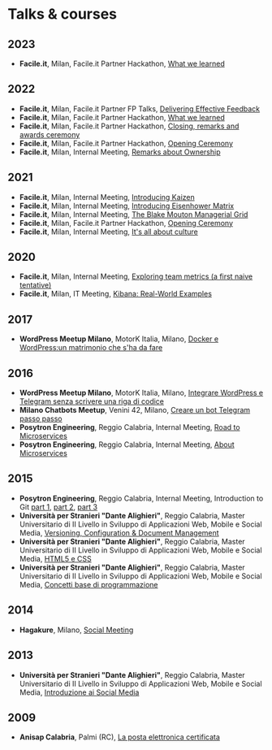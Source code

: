 # Talks & courses

## 2023

* **Facile.it**, Milan, Facile.it Partner Hackathon, [What we learned](https://www.slideshare.net/parallelit/facileit-partner-hackathon-2023-what-we-learned)

## 2022

* **Facile.it**, Milan, Facile.it Partner FP Talks, [Delivering Effective Feedback](https://www.slideshare.net/parallelit/delivering-effective-feedback-fp-talkspdf)
* **Facile.it**, Milan, Facile.it Partner Hackathon, [What we learned](https://www.slideshare.net/parallelit/facileit-partner-hackathon-what-we-learned)
* **Facile.it**, Milan, Facile.it Partner Hackathon, [Closing, remarks and awards ceremony](https://www.slideshare.net/parallelit/fp-hackathon-closing-remarks-and-awards-ceremony)
* **Facile.it**, Milan, Facile.it Partner Hackathon, [Opening Ceremony](https://www.slideshare.net/parallelit/facileit-partner-hackathon-2022)
* **Facile.it**, Milan, Internal Meeting, [Remarks about Ownership](https://www.slideshare.net/parallelit/remarks-about-ownership)

## 2021

* **Facile.it**, Milan, Internal Meeting, [Introducing Kaizen](https://www.slideshare.net/parallelit/introducing-kaizen)
* **Facile.it**, Milan, Internal Meeting, [Introducing Eisenhower Matrix](https://www.slideshare.net/parallelit/introducing-eisenhower-matrix)
* **Facile.it**, Milan, Internal Meeting, [The Blake Mouton Managerial Grid](https://www.slideshare.net/parallelit/the-blake-mouton-managerial-grid-249491395)
* **Facile.it**, Milan, Facile.it Partner Hackathon, [Opening Ceremony](https://www.slideshare.net/parallelit/facileit-partner-hackathon-kickoff-249341159)
* **Facile.it**, Milan, Internal Meeting, [It's all about culture](https://www.slideshare.net/parallelit/its-all-about-culture)

## 2020

* **Facile.it**, Milan, Internal Meeting, [Exploring team metrics (a first naive tentative)](https://www.slideshare.net/parallelit/exploring-team-metrics-a-first-naive-tentative-239509493)
* **Facile.it**, Milan, IT Meeting, [Kibana: Real-World Examples](https://www.slideshare.net/parallelit/kibana-realworld-examples)

## 2017

* **WordPress Meetup Milano**, MotorK Italia, Milano, [Docker e WordPress:un matrimonio che s'ha da fare](https://github.com/salvatorecordiano/talks/tree/master/slide/2017/20170221_WordPress_Meetup_Milano)

## 2016

* **WordPress Meetup Milano**, MotorK Italia, Milano, [Integrare WordPress e Telegram senza scrivere una riga di codice](https://github.com/salvatorecordiano/talks/tree/master/slide/2016/20161011_WordPress_Meetup_Milano)
* **Milano Chatbots Meetup**, Venini 42, Milano, [Creare un bot Telegram passo passo](https://github.com/salvatorecordiano/talks/tree/master/slide/2016/20160929_Milano_Chatbots_Meetup)
* **Posytron Engineering**, Reggio Calabria, Internal Meeting, [Road to Microservices](https://www.slideshare.net/parallelit/road-to-microservices)
* **Posytron Engineering**, Reggio Calabria, Internal Meeting, [About Microservices](https://www.slideshare.net/parallelit/about-microservices)

## 2015

* **Posytron Engineering**, Reggio Calabria, Internal Meeting, Introduction to Git [part 1](https://www.slideshare.net/parallelit/introduction-to-git-54336323), [part 2](https://www.slideshare.net/parallelit/introduction-to-git-part-2), [part 3](https://www.slideshare.net/parallelit/introduction-to-git-part-3)
* **Università per Stranieri "Dante Alighieri"**, Reggio Calabria, Master Universitario di II Livello in Sviluppo di Applicazioni Web, Mobile e Social Media, [Versioning, Configuration & Document Management](https://www.slideshare.net/parallelit/corso-di-version-configuration-document-management)
* **Università per Stranieri "Dante Alighieri"**, Reggio Calabria, Master Universitario di II Livello in Sviluppo di Applicazioni Web, Mobile e Social Media, [HTML5 e CSS](https://www.slideshare.net/parallelit/ma-sem-html5ecssreduced)
* **Università per Stranieri "Dante Alighieri"**, Reggio Calabria, Master Universitario di II Livello in Sviluppo di Applicazioni Web, Mobile e Social Media, [Concetti base di programmazione](https://www.slideshare.net/parallelit/corso-di-concetti-base-di-programmazione)

## 2014

* **Hagakure**, Milano, [Social Meeting](https://www.slideshare.net/parallelit/social-meeting)

## 2013

* **Università per Stranieri "Dante Alighieri"**, Reggio Calabria, Master Universitario di II Livello in Sviluppo di Applicazioni Web, Mobile e Social Media, [Introduzione ai Social Media](https://www.slideshare.net/parallelit/introduzione-ai-social-media-67545124)

## 2009

* **Anisap Calabria**, Palmi (RC), [La posta elettronica certificata](https://www.slideshare.net/parallelit/la-posta-elettronica-certificata-pec)
